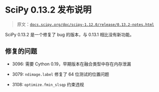 # SciPy 0.13.2 发布说明

> 原文：[`docs.scipy.org/doc/scipy-1.12.0/release/0.13.2-notes.html`](https://docs.scipy.org/doc/scipy-1.12.0/release/0.13.2-notes.html)

SciPy 0.13.2 是一个修复了 bug 的版本，与 0.13.1 相比没有新功能。

## 修复的问题

+   3096: 需要 Cython 0.19，早期版本在融合类型中存在内存泄漏

+   3079: `ndimage.label` 修复了 64 位测试的位置问题

+   3108: `optimize.fmin_slsqp` 约束违规

